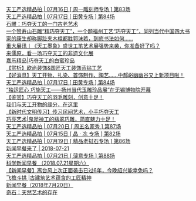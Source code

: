   
[天工严选精品拍 | 07月16日 [ 周一雕刻师专场 ] 第83场](http://www.dianyue.me/archives/635/495i86i0zu70gqet/)  
[天工严选精品拍 | 07月17日 [ 田黄专场 ] 第84场](http://www.dianyue.me/archives/647/elsdij2w1icyxi46/)  
[石雕：巧夺天工的一门古老艺术](http://www.dianyue.me/archives/811/brwjdjrz3ewik8uz/)  
[一个赞寿山石雕“精巧夺天工”，一个题福州工艺“巧夺天工”，同列当代中国四大书家的康生却称脚趾夹木棍都胜郭沫若，到底书法如何……](http://www.dianyue.me/archives/939/8nc7ltwp6ud1cy8b/)  
[重大展讯丨《天工墨象》盛世工笔艺术展强势来袭，你准备好了吗？](http://www.dianyue.me/archives/610/2tyi391jy8qct35s/)  
[来儒原，看一场巧夺天工的非遗文化展](http://www.dianyue.me/archives/714/un16yo5dv2lja9ix/)  
[嘉乐精品|巧夺天工的白蜜珍品](http://www.dianyue.me/archives/943/ptb7fpx5lq4iv3t3/)  
[【赏析】欧尚装饰&amp;国匠天工装饰蓝钻工艺](http://www.dianyue.me/archives/063/hvxhtsi4hhmvjpvq/)  
[【好消息】天工开物、扎染、首饰制作、陶艺......中郝峪幽幽谷又上新项目啦！](http://www.dianyue.me/archives/474/ehoaf5jwzdv1poe5/)  
[天工严选精品拍 | 07月17日 [ 田黄专场 ] 第84场](http://www.dianyue.me/archives/721/yx5q9rb1bw04mtax/)  
[“独运匠心 巧施天工——扬州当代玉雕珍品展”在无锡博物院开幕](http://www.dianyue.me/archives/831/mluxwyksd5x3dbrr/)  
[【鉴赏】巧夺天工的羽毛雕刻，创意十足！](http://www.dianyue.me/archives/264/qigwi89sjkcl343y/)  
[我们与天工开物的缘分，在这里](http://www.dianyue.me/archives/867/0x7l8spwh7hv0eu1/)  
[【新时代文明传习】传习民间艺术，小手巧夺天工](http://www.dianyue.me/archives/868/2zhbf9a9r9pmja8b/)  
[巧亮艺术|鬼斧神工的翡翠巧雕，简直魅力十足！](http://www.dianyue.me/archives/577/1sjvhdf1z8kcfz3z/)  
[天工严选精品拍 | 07月20日 [ 周五名家秀 ] 第87场](http://www.dianyue.me/archives/721/yfsa55ngzzdh8l3h/)  
[天工严选精品拍 | 07月15日 [ 晶 · 冻 专场 ] 第82场](http://www.dianyue.me/archives/626/1xbqvu8k0lqr6blg/)  
[天工严选精品拍 | 07月19日 [ 精品老挝石专场 ] 第86场](http://www.dianyue.me/archives/696/1ho7s5410kqqz8zv/)  
[新闻早餐来了 | 2018-07-21](http://www.dianyue.me/archives/875/8js5n24tmly9196r/)  
[天工严选精品拍 | 07月21日 [ 薄意专场 ] 第88场](http://www.dianyue.me/archives/745/vh0jn0idc2n8cr4o/)  
[科学新闻早餐 （2018.07.21星期六）](http://www.dianyue.me/archives/639/3erdzktmlwyb0hyf/)  
[【新闻早餐】离台风上次正面袭击已过6年，今晚绍兴能幸免吗？](http://www.dianyue.me/archives/782/93cbi8wgjjtd0aje/)  
[飞檐斗拱 |古建筑艺术蕴含的工匠精神](http://www.dianyue.me/archives/866/ajljz9ctcuiaj0eg/)  
[新闻早餐（2018年7月20日）](http://www.dianyue.me/archives/776/icr21jkx0jg2wvgf/)  
[奇石：天然艺术的存在](http://www.dianyue.me/archives/255/e11078gequ3sv5nm/)